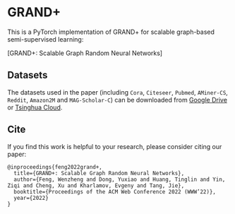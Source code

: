 # GRAND+

This is a PyTorch implementation of GRAND+ for scalable graph-based semi-supervised learning:

[GRAND+: Scalable Graph Random Neural Networks]


## Datasets
The datasets used in the paper (including `Cora`, `Citeseer`, `Pubmed`, `AMiner-CS`, `Reddit`, `Amazon2M` and `MAG-Scholar-C`) can be downloaded from [Google Drive](https://drive.google.com/drive/folders/1LV8kMRnQENQnwi6qtbycTgVAEGX8rxQv?usp=sharing) or [Tsinghua Cloud](https://cloud.tsinghua.edu.cn/d/d8194be5640242759671/).


## Cite

If you find this work is helpful to your research, please consider citing our paper:

```
@inproceedings{feng2022grand+,
  title={GRAND+: Scalable Graph Random Neural Networks},
  author={Feng, Wenzheng and Dong, Yuxiao and Huang, Tinglin and Yin, Ziqi and Cheng, Xu and Kharlamov, Evgeny and Tang, Jie},
  booktitle={Proceedings of the ACM Web Conference 2022 (WWW’22)},
  year={2022}
}
```
